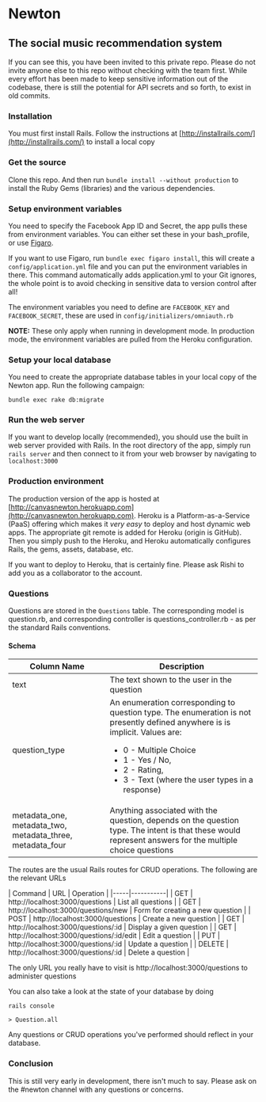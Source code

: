 # Newton
## The social music recommendation system

If you can see this, you have been invited to this private repo.  Please do not invite anyone else to this repo without checking with the team first.  While every effort has been made to keep sensitive information out of the codebase, there is still the potential for API secrets and so forth, to exist in old commits.

### Installation
You must first install Rails.  Follow the instructions at [http://installrails.com/](http://installrails.com/) to install a local copy

### Get the source
Clone this repo.  And then run ```bundle install --without production``` to install the Ruby Gems (libraries) and the various dependencies.

### Setup environment variables
You need to specify the Facebook App ID and Secret, the app pulls these from environment variables.  You can either set these in your bash_profile, or use [Figaro](https://github.com/laserlemon/figaro).

If you want to use Figaro, run ```bundle exec figaro install```, this will create a ```config/application.yml``` file and you can put the environment variables in there.  This command automatically adds application.yml to your Git ignores, the whole point is to avoid checking in sensitive data to version control after all!

The environment variables you need to define are ```FACEBOOK_KEY``` and ```FACEBOOK_SECRET```, these are used in ```config/initializers/omniauth.rb```

**NOTE:** These only apply when running in development mode.  In production mode, the environment variables are pulled from the Heroku configuration.

### Setup your local database
You need to create the appropriate database tables in your local copy of the Newton app.  Run the following campaign:

```bundle exec rake db:migrate```

### Run the web server
If you want to develop locally (recommended), you should use the built in web server provided with Rails.  In the root directory of the app, simply run ```rails server``` and then connect to it from your web browser by navigating to ```localhost:3000```

### Production environment
The production version of the app is hosted at [http://canvasnewton.herokuapp.com](http://canvasnewton.herokuapp.com).  Heroku is a Platform-as-a-Service (PaaS) offering which makes it *very easy* to deploy and host dynamic web apps.  The appropriate git remote is added for Heroku (origin is GitHub).  Then you simply push to the Heroku, and Heroku automatically configures Rails, the gems, assets, database, etc.

If you want to deploy to Heroku, that is certainly fine.  Please ask Rishi to add you as a collaborator to the account.

### Questions

Questions are stored in the ```Questions``` table.  The corresponding model is question.rb, and corresponding controller is questions_controller.rb - as per the standard Rails conventions.

#### Schema

| Column Name | Description |
| -------------- | ----------- |
| text | The text shown to the user in the question |
| question_type | An enumeration corresponding to question type.  The enumeration is not presently defined anywhere is is implicit.  Values are: <ul><li>0 - Multiple Choice <li>1 - Yes / No, <li>2 - Rating, <li>3 - Text (where the user types in a response)</ul>
| metadata_one, metadata_two, metadata_three, metadata_four | Anything associated with the question, depends on the question type.  The intent is that these would represent answers for the multiple choice questions

The routes are the usual Rails routes for CRUD operations.  The following are the relevant URLs

| Command | URL | Operation |
|-----|-----------|
| GET | http://localhost:3000/questions | List all questions |
| GET | http://localhost:3000/questions/new | Form for creating a new question |
| POST | http://localhost:3000/questions | Create a new question |
| GET | http://localhost:3000/questions/:id | Display a given question |
| GET | http://localhost:3000/questions/:id/edit | Edit a question |
| PUT | http://localhost:3000/questions/:id | Update a question |
| DELETE | http://localhost:3000/questions/:id | Delete a question |

The only URL you really have to visit is http://localhost:3000/questions to administer questions

You can also take a look at the state of your database by doing

```
rails console

> Question.all
```

Any questions or CRUD operations you've performed should reflect in your database.

### Conclusion
This is still very early in development, there isn't much to say.  Please ask on the #newton channel with any questions or concerns.
